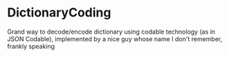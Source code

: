# DictionaryCoding
Grand way to decode/encode dictionary using codable technology (as in JSON Codable), implemented by a nice guy whose name I don't remember, frankly speaking
